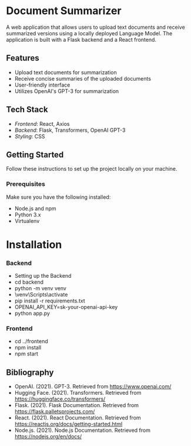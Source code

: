 # Document Summarizer


A web application that allows users to upload text documents and receive summarized versions using a locally deployed Language Model. The application is built with a Flask backend and a React frontend.

## Features

- Upload text documents for summarization
- Receive concise summaries of the uploaded documents
- User-friendly interface
- Utilizes OpenAI's GPT-3 for summarization

## Tech Stack

- *Frontend*: React, Axios
- *Backend*: Flask, Transformers, OpenAI GPT-3
- *Styling*: CSS

## Getting Started

Follow these instructions to set up the project locally on your machine.

### Prerequisites

Make sure you have the following installed:

- Node.js and npm
- Python 3.x
- Virtualenv

# Installation
### Backend

- Setting up the Backend
-  cd backend
-  python -m venv venv
-  \venv\Scripts\activate
-  pip install -r requirements.txt
-  OPENAI_API_KEY=sk-your-openai-api-key
-  python app.py

 ### Frontend
 - cd ../frontend
 - npm install
 - npm start

## Bibliography
- OpenAI. (2021). GPT-3. Retrieved from https://www.openai.com/
- Hugging Face. (2021). Transformers. Retrieved from https://huggingface.co/transformers/
- Flask. (2021). Flask Documentation. Retrieved from https://flask.palletsprojects.com/
- React. (2021). React Documentation. Retrieved from https://reactjs.org/docs/getting-started.html
- Node.js. (2021). Node.js Documentation. Retrieved from https://nodejs.org/en/docs/ 
